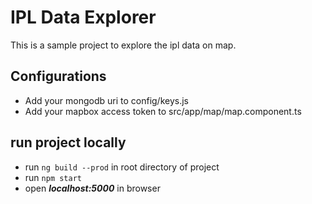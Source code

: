 # IPL Data Explorer
This is a sample project to explore the ipl data on map.

## Configurations
* Add your mongodb uri to config/keys.js
* Add your mapbox access token to src/app/map/map.component.ts

## run project locally
* run `ng build --prod` in root directory of project
* run `npm start` 
* open ***localhost:5000*** in browser 
